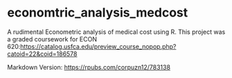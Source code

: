 # economtric_analysis_medcost
A rudimental Econometric analysis of medical cost using R. This project was a graded coursework for ECON 620:<https://catalog.usfca.edu/preview_course_nopop.php?catoid=22&coid=186578>

Markdown Version: https://rpubs.com/corpuzn12/783138

